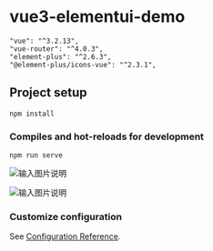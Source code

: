 # vue3-elementui-demo




```
"vue": "^3.2.13",
"vue-router": "^4.0.3",
"element-plus": "^2.6.3",
"@element-plus/icons-vue": "^2.3.1",

```



## Project setup
```
npm install
```

### Compiles and hot-reloads for development
```
npm run serve
```

![输入图片说明](../screenshots/image11.png)

![输入图片说明](../screenshots/image12.png)

### Customize configuration
See [Configuration Reference](https://cli.vuejs.org/config/).
